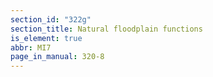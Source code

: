 ```yaml
---
section_id: "322g"
section_title: Natural floodplain functions
is_element: true
abbr: MI7
page_in_manual: 320-8
---
```

